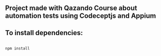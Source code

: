 ## Project made with Qazando Course about automation tests using Codeceptjs and Appium

## To install dependencies:

```

npm install  

```
